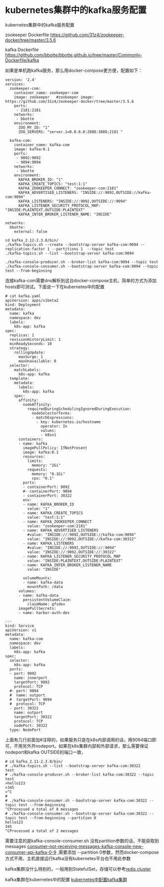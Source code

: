 # kubernetes集群中的kafka服务配置

kubernetes集群中的kafka服务配置

zookeeper Dockerfile  <https://github.com/31z4/zookeeper-docker/tree/master/3.5.6>

kafka Dockerfile  <https://github.com/bbotte/bbotte.github.io/tree/master/Commonly-Dockerfile/kafka>

如果是单机跑kafka服务，那么用docker-compose更方便，配置如下：

```
version: '2.4'
services:
  zookeeper-com:
    container_name: zookeeper-com
    image: zookeeper   #zookeeper image: https://github.com/31z4/zookeeper-docker/tree/master/3.5.6
    ports:
     - 2181:2181
    networks:
     - bbotte
    environment:
      ZOO_MY_ID: "1"
      ZOO_SERVERS: "server.1=0.0.0.0:2888:3888;2181 "
 
  kafka-com:
    container_name: kafka-com
    image: kafka:0.1
    ports:
     - 9092:9092
     - 9094:9094
    networks:
     - bbotte
    environment:
      KAFKA_BROKER_ID: "1"
      KAFKA_CREATE_TOPICS: "test:1:1"
      KAFKA_ZOOKEEPER_CONNECT: "zookeeper-com:2181"
      KAFKA_ADVERTISED_LISTENERS: "INSIDE://:9092,OUTSIDE://kafka-com:9094"
      KAFKA_LISTENERS: "INSIDE://:9092,OUTSIDE://:9094"
      KAFKA_LISTENER_SECURITY_PROTOCOL_MAP: "INSIDE:PLAINTEXT,OUTSIDE:PLAINTEXT"
      KAFKA_INTER_BROKER_LISTENER_NAME: "INSIDE"
 
networks:
  bbotte:
    external: false
```

```
cd kafka_2.12-2.3.0/bin/
./kafka-topics.sh --create --bootstrap-server kafka-com:9094 --replication-factor 1 --partitions 1  --topic test
./kafka-topics.sh --list --bootstrap-server kafka-com:9094
 
./kafka-console-producer.sh --broker-list kafka-com:9094 --topic test
./kafka-console-consumer.sh --bootstrap-server kafka-com:9094 --topic test --from-beginning
```

连接kafka-com需要dns解析到这台docker-compose主机，简单的方式为添加hosts即可测试。下面说一下在kubernetes中的配置

```
# cat kafka.yaml
apiVersion: apps/v1beta2
kind: Deployment
metadata:
  name: kafka
  namespace: dev
  labels:
    k8s-app: kafka
spec:
  replicas: 1
  revisionHistoryLimit: 1
  minReadySeconds: 10
  strategy:
    rollingUpdate:
      maxSurge: 1
      maxUnavailable: 0
  selector:
    matchLabels:
      k8s-app: kafka
  template:
    metadata:
      labels:
        k8s-app: kafka
    spec:
      affinity:
        nodeAffinity:
          requiredDuringSchedulingIgnoredDuringExecution:
            nodeSelectorTerms:
            - matchExpressions:
              - key: kubernetes.io/hostname
                operator: In
                values:
                - k8sn1
      containers:
      - name: kafka
        imagePullPolicy: IfNotPresent
        image: kafka:0.1
        resources:
          limits:
            memory: "2Gi"
          requests:
            memory: "0.1Gi"
            cpu: "0.1"
        ports:
        - containerPort: 9092
        #- containerPort: 9094
        - containerPort: 30322
        env:
        - name: KAFKA_BROKER_ID
          value: "1"
        - name: KAFKA_CREATE_TOPICS
          value: "test:1:1"
        - name: KAFKA_ZOOKEEPER_CONNECT
          value: "zookeeper-com:2181"
        - name: KAFKA_ADVERTISED_LISTENERS
          #value: "INSIDE://:9092,OUTSIDE://kafka-com:9094"
          value: "INSIDE://:9092,OUTSIDE://kafka-com:30322"
        - name: KAFKA_LISTENERS
          #value: "INSIDE://:9092,OUTSIDE://:9094"
          value: "INSIDE://:9092,OUTSIDE://:30322"
        - name: KAFKA_LISTENER_SECURITY_PROTOCOL_MAP
          value: "INSIDE:PLAINTEXT,OUTSIDE:PLAINTEXT"
        - name: KAFKA_INTER_BROKER_LISTENER_NAME
          value: "INSIDE" 
 
        volumeMounts:
        - name: kafka-data
          mountPath: /data
      volumes:
      - name: kafka-data
        persistentVolumeClaim:
          claimName: gfsdev
      imagePullSecrets:
      - name: harbor-auth-dev
 
---
kind: Service
apiVersion: v1
metadata:
  name: kafka-com
  namespace: dev
  labels:
    k8s-app: kafka
spec:
  selector:
    k8s-app: kafka
  ports:
  - port: 9092
    name: innerport
    targetPort: 9092
    protocol: TCP
  #- port: 9094
  #  name: outport 
  #  targetPort: 9094
  #  protocol: TCP
  - port: 30322
    name: outport 
    targetPort: 30322
    protocol: TCP
    nodePort: 30322
  type: NodePort
```

上面有几行前面加#注释的，如果服务只是在k8s内部调用的话，用9094端口即可，不用另外开nodeport。如果在k8s集群内部和外部请求，那么需要保证nodeport和kafka OUTSIDE的端口一致，

```
# cd kafka_2.11-2.3.0/bin/
# ./kafka-topics.sh --list --bootstrap-server kafka-com:30322
test
# ./kafka-console-producer.sh --broker-list kafka-com:30322 --topic test
>hello123
>345
>^C
# 
# ./kafka-console-consumer.sh --bootstrap-server kafka-com:30322 --topic test --from-beginning
^CProcessed a total of 0 messages
# ./kafka-console-consumer.sh --bootstrap-server kafka-com:30322 --topic test --from-beginning --partition 0
hello123
345
^CProcessed a total of 2 messages
```

需要注意的是kafka-console-consumer.sh 没有partition参数的话，不能获取到messages [consumer-not-receiving-messages-kafka-console-new-consumer-api-kafka-0-9](https://stackoverflow.com/questions/34844209/consumer-not-receiving-messages-kafka-console-new-consumer-api-kafka-0-9) ,需要添加 --partition 0参数，然而docker-compose方式不用，主机直接运行kafka没有kubernetes平台也不用此参数

kafka集群没什么特别的，一般用到StatefulSet，存储可以参考[redis cluster](https://github.com/bbotte/bbotte.github.io/blob/master/service_config/redis-cluster/)

kafka集群在kubernetes中的配置 [kubernetes中配置kafka集群](https://github.com/bbotte/bbotte.github.io/Commonly-Dockerfile/kafka-cluster)















